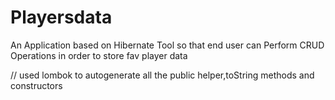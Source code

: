 # Playersdata
An Application based on Hibernate Tool so that end user can Perform CRUD Operations in order to store fav player data

// used lombok to autogenerate all the public helper,toString methods and constructors
